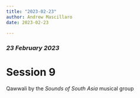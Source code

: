 ```yaml
---
title: "2023-02-23"
author: Andrew Mascillaro
date: 2023-02-23

---
```


### _23 February 2023_

# Session 9

Qawwali by the _Sounds of South Asia_ musical group

